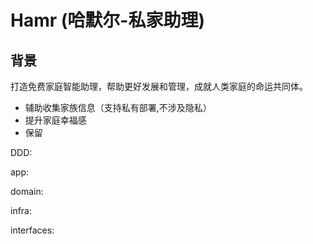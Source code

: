 # Hamr (哈默尔-私家助理)
## 背景
打造免费家庭智能助理，帮助更好发展和管理，成就人类家庭的命运共同体。
- 辅助收集家族信息（支持私有部署,不涉及隐私）
- 提升家庭幸福感
- 保留



DDD:

app:

domain:

infra:

interfaces:
